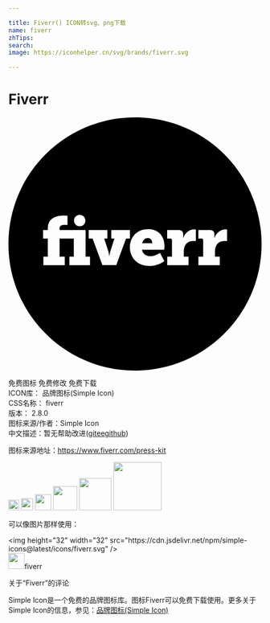 ```yaml
---

title: Fiverr() ICON转svg、png下载
name: fiverr
zhTips: 
search: 
image: https://iconhelper.cn/svg/brands/fiverr.svg

---
```


# Fiverr  <small style="font-size: 60%;font-weight: 100"></small>

<div id="svg" class="svg-wrap">
<svg role="img" viewBox="0 0 24 24" xmlns="http://www.w3.org/2000/svg"><title>Fiverr icon</title><path d="M13.639,11.928h-0.954c0.06-0.258,0.216-0.492,0.534-0.492C13.465,11.436,13.639,11.664,13.639,11.928z M24.001,12 c0,6.627-5.373,12-12,12s-12-5.373-12-12s5.373-12,12-12S24.001,5.373,24.001,12z M6.217,9.78c0,0.298,0.242,0.54,0.54,0.54 c0.298,0,0.54-0.242,0.54-0.54s-0.242-0.54-0.54-0.54C6.459,9.24,6.217,9.482,6.217,9.78z M7.735,13.2h-0.42v-2.526H4.849v-0.162 c0-0.318,0.318-0.324,0.48-0.324c0.186,0,0.27,0.018,0.27,0.018V9.33c0,0-0.168-0.024-0.396-0.024c-0.516,0-1.47,0.144-1.47,1.236 v0.138h-0.45v0.81h0.45v1.71h-0.42v0.81h2.028V13.2H4.849v-1.71h1.35v1.71h-0.42v0.81h1.956V13.2z M11.149,11.484h0.372v-0.81 h-1.77v0.81h0.3l-0.384,1.2c-0.072,0.198-0.09,0.438-0.09,0.438H9.553c0,0-0.018-0.24-0.09-0.438l-0.384-1.2h0.3v-0.81h-1.77v0.81 h0.372l0.924,2.52h1.32L11.149,11.484z M14.797,12.204c0-0.924-0.558-1.608-1.548-1.608c-1.074,0-1.734,0.762-1.734,1.74 c0,0.888,0.642,1.746,1.83,1.746c0.9,0,1.434-0.468,1.434-0.468l-0.408-0.774c0,0-0.444,0.318-0.936,0.318 c-0.354,0-0.69-0.186-0.774-0.612h2.112C14.767,12.54,14.797,12.312,14.797,12.204L14.797,12.204z M17.773,10.632 c0,0-0.066-0.012-0.132-0.012c-0.51-0.006-0.93,0.366-1.068,0.822v0h-0.012c0,0,0.012-0.066,0.012-0.168V11.1 c0-0.306-0.168-0.426-0.474-0.426h-1.05v0.81h0.312c0.09,0,0.144,0.054,0.144,0.144V13.2h-0.45v0.81h2.022V13.2h-0.45v-0.486 c0-0.606,0.3-1.002,0.918-1.002c0.138,0,0.228,0.018,0.228,0.018V10.632z M20.731,11.73v-1.098c0,0-0.066-0.012-0.132-0.012 c-0.504-0.006-0.924,0.366-1.068,0.822v0h-0.012c0,0,0.012-0.066,0.012-0.168V11.1c0-0.306-0.168-0.426-0.474-0.426h-1.05v0.81 h0.312c0.09,0,0.144,0.054,0.144,0.144V13.2h-0.45v0.81h2.022V13.2h-0.45v-0.486c0-0.606,0.3-1.002,0.918-1.002 C20.641,11.712,20.731,11.73,20.731,11.73z"/></svg>
</div>
<detail full-name='fiverr'></detail>

<div class="detail-page">
<p>
<span><span class="badge-success badge">免费图标</span> <span class="badge-success badge">免费修改</span>  <span class="badge-success badge">免费下载</span> </span>
<br/>
<span>
ICON库：
<span class="badge-secondary badge">品牌图标(Simple Icon)</span> 
</span>
<br/>
<span>
CSS名称：
<span class="badge-secondary badge">fiverr</span> 
</span>

<br/>
<span>
版本：
<span class="badge-secondary badge">2.8.0</span> 
</span>
<br/>
<span>图标来源/作者：<span class="badge-light badge">Simple Icon</span></span> 
<br/>
<span class="zh-detail">中文描述：暂无<span class="help-link"><span>帮助改进</span>(<a href="https://gitee.com/liuwave/icon-helper/edit/master/json/brands/fiverr.json" target="_blank" rel="noopener noreferrer">gitee</a><a href="https://github.com/liuwave/icon-helper/edit/master/json/brands/fiverr.json" target="_blank" rel="noopener noreferrer">github</a></span>)</span><br/>
</p>
</div><div class="description description alert alert-light"><p>图标来源地址：<a href="https://www.fiverr.com/press-kit" target="_blank" rel="noopener noreferrer">https://www.fiverr.com/press-kit</a></p></div>
<div class="alert alert-dark">
<img height="21" width="21" src="https://cdn.jsdelivr.net/npm/simple-icons@latest/icons/fiverr.svg" />
<img height="24" width="24" src="https://cdn.jsdelivr.net/npm/simple-icons@latest/icons/fiverr.svg" />
<img height="32" width="32" src="https://cdn.jsdelivr.net/npm/simple-icons@latest/icons/fiverr.svg" />
<img height="48" width="48" src="https://cdn.jsdelivr.net/npm/simple-icons@latest/icons/fiverr.svg" />
<img height="64" width="64" src="https://cdn.jsdelivr.net/npm/simple-icons@latest/icons/fiverr.svg" />
<img height="96" width="96" src="https://cdn.jsdelivr.net/npm/simple-icons@latest/icons/fiverr.svg" />

</div>
<div>
  <p>可以像图片那样使用：    
  </p>
  <div class="alert alert-primary" style="font-size: 14px">
    &lt;img height="32" width="32" src="https://cdn.jsdelivr.net/npm/simple-icons@latest/icons/fiverr.svg" /&gt;
    <copy-btn content='<img height="32" width="32" src="https://cdn.jsdelivr.net/npm/simple-icons@latest/icons/fiverr.svg" />'></copy-btn>
  </div>
  <div class="alert alert-secondary">
    <img height="32" width="32" src="https://cdn.jsdelivr.net/npm/simple-icons@latest/icons/fiverr.svg" />fiverr
    <copy-btn content="fiverr" btn-title="复制图标名称"></copy-btn>
  </div>
</div>

<Vssue title="关于“Fiverr”的评论" >关于“Fiverr”的评论</Vssue>


<div><p>Simple Icon是一个免费的品牌图标库。图标Fiverr可以免费下载使用。更多关于  Simple Icon的信息，参见：<a target="_blank" href="https://iconhelper.cn/brands.html">品牌图标(Simple Icon)</a>
</p></div>
